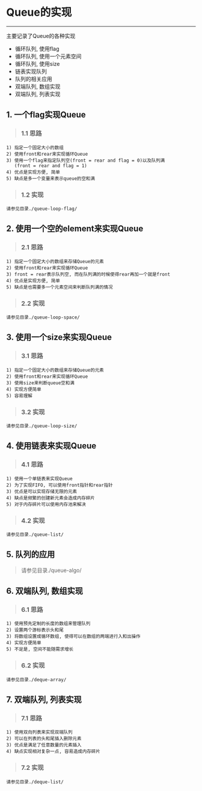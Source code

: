# **Queue的实现** #
***
主要记录了Queue的各种实现

* 循环队列, 使用flag
* 循环队列, 使用一个元素空间
* 循环队列, 使用size
* 链表实现队列
* 队列的相关应用
* 双端队列, 数组实现
* 双端队列, 列表实现


## **1. 一个flag实现Queue** ##
> ### **1.1 思路** ###
    1) 指定一个固定大小的数组
    2) 使用front和rear来实现循环Queue
    3) 使用一个flag来指定队列空(front = rear and flag = 0)以及队列满  
       (front = rear and flag = 1)
    4) 优点是实现方便, 简单
    5) 缺点是多一个变量来表示queue的空和满
> ### **1.2 实现** ###
    请参见目录./queue-loop-flag/



## **2. 使用一个空的element来实现Queue** ##
> ### **2.1 思路** ###
    1) 指定一个固定大小的数组来存储Queue的元素
    2) 使用front和rear来实现循环Queue
    3) front = rear表示队列空, 而在队列满的时候使得rear再加一个就是front 
    4) 优点是实现方便, 简单
    5) 缺点是也需要多一个元素空间来判断队列满的情况
> ### **2.2 实现** ###
    请参见目录./queue-loop-space/



## **3. 使用一个size来实现Queue** ###
> ### **3.1 思路** ###
    1) 指定一个固定大小的数组来存储Queue的元素
    2) 使用front和rear来实现循环Queue
    3) 使用size来判断queue空和满
    4) 实现方便简单
    5) 容易理解
> ### **3.2 实现** ###
    请参见目录./queue-loop-size/



## **4. 使用链表来实现Queue** ##
> ### **4.1 思路** ###
    1) 使用一个单链表来实现Queue
    2) 为了实现FIFO, 可以使用front指针和rear指针
    3) 优点是可以实现存储无限的元素
    4) 缺点是频繁的创建新元素会造成内存碎片
    5) 对于内存碎片可以使用内存池来解决
> ### **4.2 实现** ###
    请参见目录./queue-list/



## **5. 队列的应用** ##
> 请参见目录./queue-algo/



## **6. 双端队列, 数组实现** ##
> ### **6.1 思路** ###
    1) 使用预先定制的长度的数组来管理队列
    2) 设置两个游标表示头和尾
    3) 将数组设置成循环数组, 使得可以在数组的两端进行入和出操作
    4) 实现方便简单
    5) 不足是, 空间不能随需求增长
> ### **6.2 实现** ###
    请参见目录./deque-array/ 



## **7. 双端队列, 列表实现** ##
> ### **7.1 思路** ###
    1) 使用双向列表来实现双端队列
    2) 可以在列表的头和尾插入删除元素
    3) 优点是满足了任意数量的元素插入
    4) 缺点实现相对复杂一点, 容易造成内存碎片
> ### **7.2 实现** ###
    请参见目录./deque-list/
